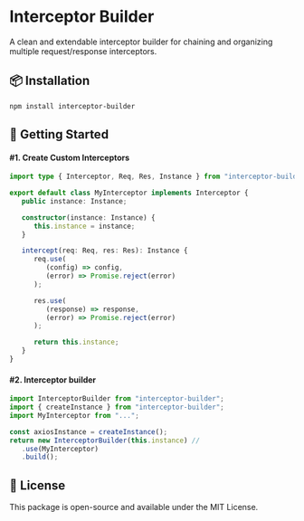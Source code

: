# Interceptor Builder

A clean and extendable interceptor builder for chaining and organizing multiple request/response interceptors.

## 📦 Installation

```bash
npm install interceptor-builder
```

## 🚀 Getting Started

#### #1. Create Custom Interceptors

```typescript
import type { Interceptor, Req, Res, Instance } from "interceptor-builder";

export default class MyInterceptor implements Interceptor {
   public instance: Instance;

   constructor(instance: Instance) {
      this.instance = instance;
   }

   intercept(req: Req, res: Res): Instance {
      req.use(
         (config) => config,
         (error) => Promise.reject(error)
      );

      res.use(
         (response) => response,
         (error) => Promise.reject(error)
      );

      return this.instance;
   }
}
```

#### #2. Interceptor builder

```typescript
import InterceptorBuilder from "interceptor-builder";
import { createInstance } from "interceptor-builder";
import MyInterceptor from "...";

const axiosInstance = createInstance();
return new InterceptorBuilder(this.instance) //
   .use(MyInterceptor)
   .build();
```

## 📄 License

This package is open-source and available under the MIT License.

